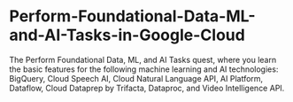 # Perform-Foundational-Data-ML-and-AI-Tasks-in-Google-Cloud
The Perform Foundational Data, ML, and AI Tasks quest, where you learn the basic features for the following machine learning and AI technologies: BigQuery, Cloud Speech AI, Cloud Natural Language API, AI Platform, Dataflow, Cloud Dataprep by Trifacta, Dataproc, and Video Intelligence API.

